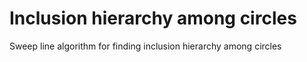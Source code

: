 # Inclusion hierarchy among circles
Sweep line algorithm for finding inclusion hierarchy among circles

